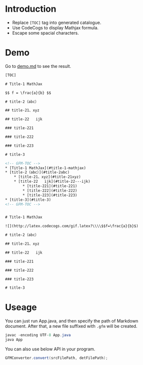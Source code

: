 # Introduction

- Replace `[TOC]` tag into generated catalogue.
- Use CodeCogs to display Mathjax formula.
- Escape some spacial characters.

# Demo

Go to [demo.md](https://github.com/CyC2018/GFM-Converter/blob/master/demo.md) to see the result.

```html
[TOC]

# Title-1 MathJax

$$ f = \frac{a}{b} $$

# title-2（abc）

## title-21、xyz

## title-22   ijk

### title-221

### title-222

### title-223

# title-3
```

```html
<!-- GFM-TOC -->
* [Title-1 MathJax](#title-1-mathjax)
* [title-2（abc）](#title-2abc)
    * [title-21、xyz](#title-21xyz)
    * [title-22   ijk](#title-22---ijk)
        * [title-221](#title-221)
        * [title-222](#title-222)
        * [title-223](#title-223)
* [title-3](#title-3)
<!-- GFM-TOC -->


# Title-1 MathJax

![](http://latex.codecogs.com/gif.latex?\\\\$$f=\frac{a}{b}$)

# title-2（abc）

## title-21、xyz

## title-22   ijk

### title-221

### title-222

### title-223

# title-3


```

# Useage

You can just run App.java, and then specify the path of Markdown document. After that, a new file suffixed with `.gfm` will be created.

```java
javac -encoding UTF-8 App.java
java App
```

You can also use below API in your program.

```java
GFMConverter.convert(srcFilePath, detFilePath);
```
